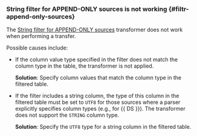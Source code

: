 ### String filter for APPEND-ONLY sources is not working {#filtr-append-only-sources}

The [String filter for APPEND-ONLY sources](../../../../data-transfer/concepts/data-transformation.md#append-only-sources) transformer does not work when performing a transfer.

Possible causes include:

* If the column value type specified in the filter does not match the column type in the table, the transformer is not applied.

   **Solution**: Specify column values that match the column type in the filtered table.

* If the filter includes a string column, the type of this column in the filtered table must be set to `UTF8` for those sources where a parser explicitly specifies column types (e.g., for {{ DS }}). The transformer does not support the `STRING` column type.

   **Solution**: Specify the `UTF8` type for a string column in the filtered table.
